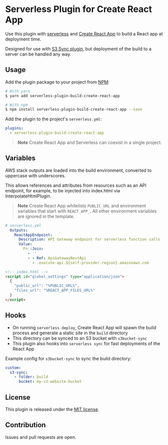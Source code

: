 # Serverless Plugin for Create React App

Use this plugin with [serverless](https://serverless.com) and [Create React App](https://www.npmjs.com/package/create-react-app) to build a React app at deployment time.

Designed for use with [S3 Sync plugin](https://www.npmjs.com/package/serverless-s3bucket-sync), but deployment of the build to a server can be handled any way.

## Usage

Add the plugin package to your project from [NPM](https://www.npmjs.com/package/serverless-plugin-build-create-react-app):

```bash
# With yarn
$ yarn add serverless-plugin-build-create-react-app

# With npm
$ npm install serverless-plugin-build-create-react-app --save
```

Add the plugin to the project's `serverless.yml`:

```yaml
plugins:
  - serverless-plugin-build-create-react-app
```

> **Note** Create React App and Serverless can coexist in a single project. 

## Variables

AWS stack outputs are loaded into the build environment, converted to uppercase with underscores.

This allows references and attributes from resources such as an API endpoint, for example, to be injected into index.html via InterpolateHtmlPlugin.

> **Note** Create React App whitelists `PUBLIC_URL` and environment variables that start with `REACT_APP_`. All other environment variables are ignored in the template.

```yaml
# serverless.yml
  Outputs:
    ReactAppEndpoint:
      Description: API Gateway endpoint for serverless function calls
      Value: 
        Fn::Join:
          - ''
          - - Ref: ApiGatewayRestApi
            - .execute-api.${self:provider.region}.amazonaws.com
```

```html
<!-- index.html -->
<script id="global_settings" type="application/json">
  {
    "public_url": "%PUBLIC_URL%",
    "files_url": "%REACT_APP_FILES_URL%"
  }
</script>
```

## Hooks

* On running `serverless deploy`, Create React App will spawn the build process and generate a static site in the `build` directory
* This directory can be synced to an S3 bucket with `s3bucket-sync`
* This plugin also hooks into `serverless sync` for fast deployments of the React App

Example config for `s3bucket-sync` to sync the build directory:

```yaml
custom:
  s3-sync:
    - folder: build
      bucket: my-s3-website-bucket
```

## License

This plugin is released under the [MIT license](LICENSE.md).

## Contribution

Issues and pull requests are open.

